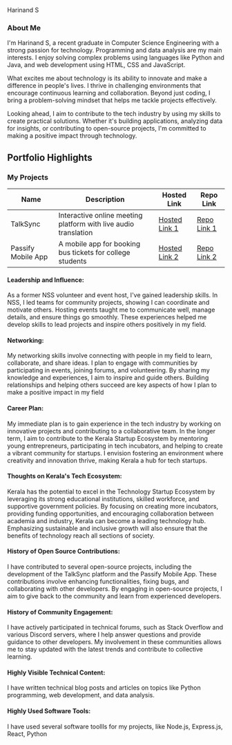 Harinand S

### About Me

I'm Harinand S, a recent graduate in Computer Science Engineering with a strong passion for technology. Programming and data analysis are my main interests. I enjoy solving complex problems using languages like Python and Java, and web development using HTML, CSS and JavaScript.

What excites me about technology is its ability to innovate and make a difference in people's lives. I thrive in challenging environments that encourage continuous learning and collaboration. Beyond just coding, I bring a problem-solving mindset that helps me tackle projects effectively.

Looking ahead, I aim to contribute to the tech industry by using my skills to create practical solutions. Whether it's building applications, analyzing data for insights, or contributing to open-source projects, I'm committed to making a positive impact through technology.

## Portfolio Highlights

### My Projects

| Name                | Description                                                               | Hosted Link                              | Repo Link                                                      |
|---------------------|---------------------------------------------------------------------------|------------------------------------------|----------------------------------------------------------------|
| TalkSync            | Interactive online meeting platform with live audio translation           | [Hosted Link 1](https://github.com/B-Tech-Projects/Talk-Sync)    | [Repo Link 1](https://github.com/B-Tech-Projects/Talk-Sync)             |
| Passify Mobile App  | A mobile app for booking bus tickets for college students                 | [Hosted Link 2](https://github.com/Hari-121/PassifyApp)    | [Repo Link 2](https://github.com/Hari-121/PassifyApp)             |

#### Leadership and Influence:

As a former NSS volunteer and event host, I've gained leadership skills. In NSS, I led teams for community projects, showing I can coordinate and motivate others. Hosting events taught me to communicate well, manage details, and ensure things go smoothly. These experiences helped me develop skills to lead projects and inspire others positively in my field.


#### Networking:

My networking skills involve connecting with people in my field to learn, collaborate, and share ideas. I plan to engage with communities by participating in events, joining forums, and volunteering. By sharing my knowledge and experiences, I aim to inspire and guide others. Building relationships and helping others succeed are key aspects of how I plan to make a positive impact in my field

#### Career Plan:

My immediate plan is to gain experience in the tech industry by working on innovative projects and contributing to a collaborative team. In the longer term, I aim to contribute to the Kerala Startup Ecosystem by mentoring young entrepreneurs, participating in tech incubators, and helping to create a vibrant community for startups. I envision fostering an environment where creativity and innovation thrive, making Kerala a hub for tech startups.

#### Thoughts on Kerala's Tech Ecosystem:

Kerala has the potential to excel in the Technology Startup Ecosystem by leveraging its strong educational institutions, skilled workforce, and supportive government policies. By focusing on creating more incubators, providing funding opportunities, and encouraging collaboration between academia and industry, Kerala can become a leading technology hub. Emphasizing sustainable and inclusive growth will also ensure that the benefits of technology reach all sections of society.

#### History of Open Source Contributions:

I have contributed to several open-source projects, including the development of the TalkSync platform and the Passify Mobile App. These contributions involve enhancing functionalities, fixing bugs, and collaborating with other developers. By engaging in open-source projects, I aim to give back to the community and learn from experienced developers.

#### History of Community Engagement:

I have actively participated in technical forums, such as Stack Overflow and various Discord servers, where I help answer questions and provide guidance to other developers. My involvement in these communities allows me to stay updated with the latest trends and contribute to collective learning.

#### Highly Visible Technical Content:

I have written technical blog posts and articles on topics like Python programming, web development, and data analysis.

#### Highly Used Software Tools:
I have used several software toollls for my projects, like Node.js, Express.js, React, Python
